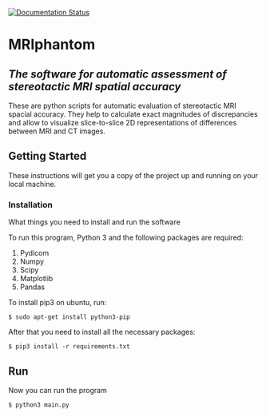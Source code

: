[![Documentation Status](https://readthedocs.org/projects/mriphantom/badge/?version=latest)](https://mriphantom.readthedocs.io/en/latest/?badge=latest)

# MRIphantom
## _The software for automatic assessment of stereotactic MRI spatial accuracy_
These are python scripts for automatic evaluation of stereotactic MRI spacial accuracy. They help to calculate exact magnitudes of discrepancies and allow to visualize slice-to-slice 2D representations of differences between MRI and CT images.

## Getting Started

These instructions will get you a copy of the project up and running on your local machine.

### Installation

What things you need to install and run the software

To run this program, Python 3 and the following packages are required:

1) Pydicom
2) Numpy
3) Scipy
4) Matplotlib
5) Pandas

To install pip3 on ubuntu, run:
```
$ sudo apt-get install python3-pip
```
After that you need to install all the necessary packages:
```
$ pip3 install -r requirements.txt
```
## Run

Now you can run the program
```
$ python3 main.py 
```

